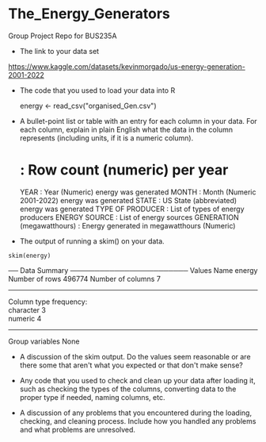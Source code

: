 # The_Energy_Generators
Group Project Repo for BUS235A

- The link to your data set

https://www.kaggle.com/datasets/kevinmorgado/us-energy-generation-2001-2022


- The code that you used to load your data into R

  energy <- read_csv("organised_Gen.csv")


- A bullet-point list or table with an entry for each column in your data. For each column, explain in plain English what the data in the column represents (including units, if it is a numeric column).


  # : Row count (numeric) per year
  YEAR : Year (Numeric) energy was generated
  MONTH : Month (Numeric 2001-2022) energy was generated
  STATE : US State (abbreviated) energy was generated
  TYPE OF PRODUCER : List of types of energy producers
  ENERGY SOURCE : List of energy sources
  GENERATION (megawatthours) : Energy generated in megawatthours (Numeric)




- The output of running a skim() on your data.

```{r}
skim(energy)
```
── Data Summary ────────────────────────
                           Values
Name                       energy
Number of rows             496774
Number of columns          7     
_______________________          
Column type frequency:           
  character                3     
  numeric                  4     
________________________         
Group variables            None  





- A discussion of the skim output. Do the values seem reasonable or are there some that aren't what you expected or that don't make sense?





- Any code that you used to check and clean up your data after loading it, such as checking the types of the columns, converting data to the proper type if needed, naming columns, etc.




- A discussion of any problems that you encountered during the loading, checking, and cleaning process. Include how you handled any problems and what problems are unresolved.



